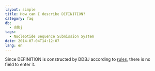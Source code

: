 ```yaml
---
layout: simple
title: How can I describe DEFINITION?
category: faq
db:
  - ddbj
tags: 
  - Nucleotide Sequence Submission System
date: 2014-07-04T14:12:07
lang: en
---
```




<p>Since DEFINITION is constructed by DDBJ according to <a href="/ddbj/flat-file-e.html#DefinitionB">rules</a>, there is no field to enter it. </p>

